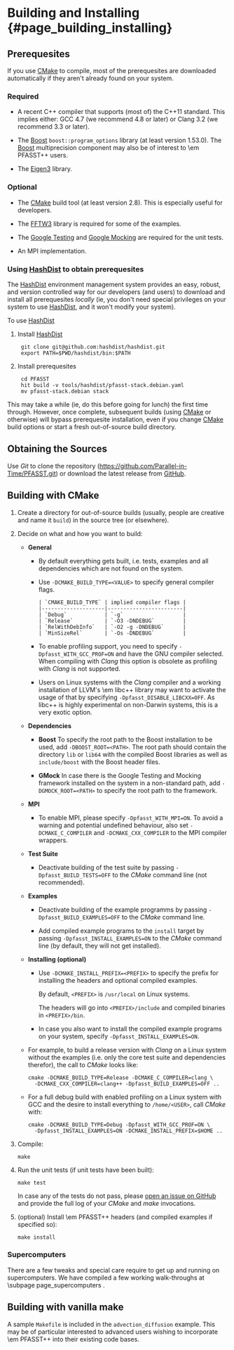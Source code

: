 # Building and Installing                                                {#page_building_installing}

## Prerequesites

If you use [CMake] to compile, most of the prerequesites are downloaded automatically if they aren't
already found on your system.

### Required

* A recent C++ compiler that supports (most of) the C++11 standard.  This implies either: GCC 4.7
  (we recommend 4.8 or later) or Clang 3.2 (we recommend 3.3 or later).

* The [Boost] `boost::program_options` library (at least version 1.53.0).  The [Boost]
  multiprecision component may also be of interest to \em PFASST++ users.

* The [Eigen3] library.

### Optional

* The [CMake] build tool (at least version 2.8).  This is especially useful for developers.

* The [FFTW3] library is required for some of the examples.

* The [Google Testing] and [Google Mocking] are required for the unit tests.

* An MPI implementation.

### Using [HashDist] to obtain prerequesites

The [HashDist] environment management system provides an easy, robust, and version controlled way
for our developers (and users) to download and install all prerequesites *locally* (ie, you don't
need special privileges on your system to use [HashDist], and it won't modify your system).

To use [HashDist]

1. Install [HashDist]

        git clone git@github.com:hashdist/hashdist.git
        export PATH=$PWD/hashdist/bin:$PATH

2. Install prerequesites

        cd PFASST
        hit build -v tools/hashdist/pfasst-stack.debian.yaml
        mv pfasst-stack.debian stack

This may take a while (ie, do this before going for lunch) the first time through.  However, once
complete, subsequent builds (using [CMake] or otherwise) will bypass prerequesite installation, even
if you change [CMake] build options or start a fresh out-of-source build directory.


## Obtaining the Sources

Use _Git_ to clone the repository (https://github.com/Parallel-in-Time/PFASST.git) or download the
latest release from [GitHub][github_releases].


## Building with CMake

1. Create a directory for out-of-source builds (usually, people are creative and name it `build`) in
   the source tree (or elsewhere).

2. Decide on what and how you want to build:

   * __General__

     * By default everything gets built, i.e. tests, examples and all dependencies which are not
       found on the system.

     * Use `-DCMAKE_BUILD_TYPE=<VALUE>` to specify general compiler flags.

           | `CMAKE_BUILD_TYPE` | implied compiler flags |
           |--------------------|------------------------|
           | `Debug`            | `-g`                   |
           | `Release`          | `-O3 -DNDEBUG`         |
           | `RelWithDebInfo`   | `-O2 -g -DNDEBUG`      |
           | `MinSizeRel`       | `-Os -DNDEBUG`         |

     * To enable profiling support, you need to specify `-Dpfasst_WITH_GCC_PROF=ON` and have the GNU
       compiler selected.
       When compiling with _Clang_ this option is obsolete as profiling with _Clang_ is not supported.

     * Users on Linux systems with the _Clang_ compiler and a working installation of LLVM's
       \em libc++ library may want to activate the usage of that by specifying 
       `-Dpfasst_DISABLE_LIBCXX=OFF`.
       As libc++ is highly experimental on non-Darwin systems, this is a very exotic option.

   * __Dependencies__

     * __Boost__
       To specify the root path to the Boost installation to be used, add `-DBOOST_ROOT=<PATH>`.
       The root path should contain the directory `lib` or `lib64` with the compiled Boost libraries
       as well as `include/boost` with the Boost header files.

     * __GMock__
       In case there is the Google Testing and Mocking framework installed on the system in a
       non-standard path, add `-DGMOCK_ROOT=<PATH>` to specify the root path to the framework.

   * __MPI__

     * To enable MPI, please specify `-Dpfasst_WITH_MPI=ON`.
       To avoid a warning and potential undefined behaviour, also set `-DCMAKE_C_COMPILER` and
       `-DCMAKE_CXX_COMPILER` to the MPI compiler wrappers.

   * __Test Suite__

     * Deactivate building of the test suite by passing `-Dpfasst_BUILD_TESTS=OFF` to the _CMake_
       command line (not recommended).

   * __Examples__

     * Deactivate building of the example programms by passing `-Dpfasst_BUILD_EXAMPLES=OFF` to the
       _CMake_ command line.

     * Add compiled example programs to the `install` target by passing `-Dpfasst_INSTALL_EXAMPLES=ON`
       to the _CMake_ command line (by default, they will not get installed).

   * __Installing (optional)__

     * Use `-DCMAKE_INSTALL_PREFIX=<PREFIX>` to specify the prefix for installing the headers and
       optional compiled examples.

       By default, `<PREFIX>` is `/usr/local` on Linux systems.

       The headers will go into `<PREFIX>/include` and compiled binaries in `<PREFIX>/bin`.

     * In case you also want to install the compiled example programs on your system, specify
       `-Dpfasst_INSTALL_EXAMPLES=ON`.

   * For example, to build a release version with _Clang_ on a Linux system without the examples
     (i.e. only the core test suite and dependencies therefor), the call to _CMake_ looks like:

         cmake -DCMAKE_BUILD_TYPE=Release -DCMAKE_C_COMPILER=clang \
           -DCMAKE_CXX_COMPILER=clang++ -Dpfasst_BUILD_EXAMPLES=OFF ..

   * For a full debug build with enabled profiling on a Linux system with GCC and the desire to
     install everything to `/home/<USER>`, call _CMake_ with:

         cmake -DCMAKE_BUILD_TYPE=Debug -Dpfasst_WITH_GCC_PROF=ON \
           -Dpfasst_INSTALL_EXAMPLES=ON -DCMAKE_INSTALL_PREFIX=$HOME ..

3. Compile:

       make

4. Run the unit tests (if unit tests have been built):

       make test

   In case any of the tests do not pass, please [open an issue on GitHub][github_new_issue] and
   provide the full log of your _CMake_ and _make_ invocations.

5. (optional) Install \em PFASST++ headers (and compiled examples if specified so):

       make install

### Supercomputers

There are a few tweaks and special care require to get up and running on supercomputers.
We have compiled a few working walk-throughs at \subpage page_supercomputers .

## Building with vanilla make

A sample `Makefile` is included in the `advection_diffusion` example.  This may be of particular
interested to advanced users wishing to incorporate \em PFASST++ into their existing code bases.


[Boost]: https://boost.org/
[CMake]: http://cmake.org/
[Eigen3]: http://eigen.tuxfamily.org/
[Google Testing]: https://code.google.com/p/googletest/
[Google Mocking]: https://code.google.com/p/googlemock/
[FFTW3]: http://fftw.org/
[github_releases]: https://github.com/Parallel-in-Time/PFASST/releases
[github_new_issue]: https://github.com/Parallel-in-Time/PFASST/issues/new
[HashDist]: http://hashdist.readthedocs.org/en/latest/
